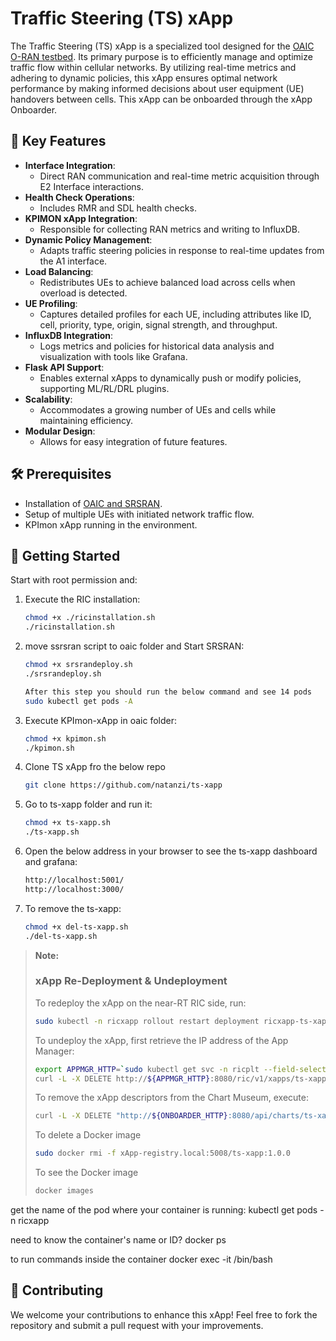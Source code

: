 # Traffic Steering (TS) xApp

The Traffic Steering (TS) xApp is a specialized tool designed for the [OAIC O-RAN testbed](https://www.openaicellular.org/). Its primary purpose is to efficiently manage and optimize traffic flow within cellular networks. By utilizing real-time metrics and adhering to dynamic policies, this xApp ensures optimal network performance by making informed decisions about user equipment (UE) handovers between cells. 
This xApp can be onboarded through the xApp Onboarder.

## 🌟 Key Features

- **Interface Integration**: 
  - Direct RAN communication and real-time metric acquisition through E2 Interface interactions.
- **Health Check Operations**: 
  - Includes RMR and SDL health checks.
- **KPIMON xApp Integration**:
  - Responsible for collecting RAN metrics and writing to InfluxDB.
- **Dynamic Policy Management**:
  - Adapts traffic steering policies in response to real-time updates from the A1 interface.
- **Load Balancing**:
  - Redistributes UEs to achieve balanced load across cells when overload is detected.
- **UE Profiling**:
  - Captures detailed profiles for each UE, including attributes like ID, cell, priority, type, origin, signal strength, and throughput.
- **InfluxDB Integration**:
  - Logs metrics and policies for historical data analysis and visualization with tools like Grafana.
- **Flask API Support**:
  - Enables external xApps to dynamically push or modify policies, supporting ML/RL/DRL plugins.
- **Scalability**:
  - Accommodates a growing number of UEs and cells while maintaining efficiency.
- **Modular Design**:
  - Allows for easy integration of future features.

## 🛠 Prerequisites

- Installation of [OAIC and SRSRAN](https://openaicellular.github.io/oaic/).
- Setup of multiple UEs with initiated network traffic flow.
- KPImon xApp running in the environment.

## 🚀 Getting Started
Start with root permission and:

1. Execute the RIC installation:
   ```bash
   chmod +x ./ricinstallation.sh
   ./ricinstallation.sh
2. move ssrsran script to oaic folder and Start SRSRAN:
   ```bash
   chmod +x srsrandeploy.sh
   ./srsrandeploy.sh

   After this step you should run the below command and see 14 pods
   sudo kubectl get pods -A
3. Execute KPImon-xApp in oaic folder:
   ```bash
   chmod +x kpimon.sh
   ./kpimon.sh
4. Clone TS xApp fro the below repo
   ```bash
   git clone https://github.com/natanzi/ts-xapp
   
5. Go to ts-xapp folder and run it:
   ```bash
   chmod +x ts-xapp.sh
   ./ts-xapp.sh
6. Open the below address in your browser to see the ts-xapp dashboard and grafana:
   ```bash
   http://localhost:5001/
   http://localhost:3000/
   
7. To remove the ts-xapp:
   ```bash
   chmod +x del-ts-xapp.sh
   ./del-ts-xapp.sh    
> **Note:**
> 
> ### xApp Re-Deployment & Undeployment
> To redeploy the xApp on the near-RT RIC side, run:
> ```bash
> sudo kubectl -n ricxapp rollout restart deployment ricxapp-ts-xapp
> ```
> To undeploy the xApp, first retrieve the IP address of the App Manager:
> ```bash
> export APPMGR_HTTP=`sudo kubectl get svc -n ricplt --field-selector metadata.name=service-ricplt-appmgr-http -o jsonpath='{.items[0].spec.clusterIP}'`
> curl -L -X DELETE http://${APPMGR_HTTP}:8080/ric/v1/xapps/ts-xapp
> ```
> To remove the xApp descriptors from the Chart Museum, execute:
> ```bash
> curl -L -X DELETE "http://${ONBOARDER_HTTP}:8080/api/charts/ts-xapp/1.0.0"
> ```
> To delete a Docker image
> ```bash
> sudo docker rmi -f xApp-registry.local:5008/ts-xapp:1.0.0
> ```
> To see the Docker image
> ```bash
> docker images

get the name of the pod where your container is running:
kubectl get pods -n ricxapp

 need to know the container's name or ID?
 docker ps
 
to run commands inside the container
 docker exec -it <container-name-or-id> /bin/bash


## 🤝 Contributing
We welcome your contributions to enhance this xApp! Feel free to fork the repository and submit a pull request with your improvements.
